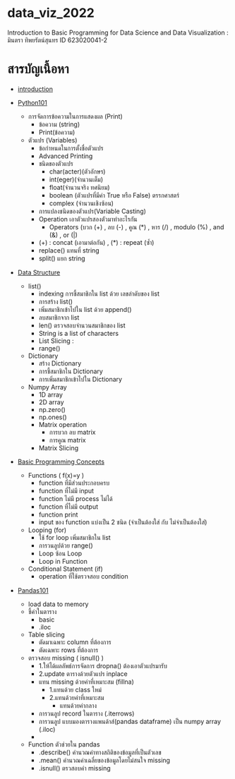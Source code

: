 # data_viz_2022
Introduction to Basic Programming for Data Science and Data Visualization : มินตรา ทิพยรัตน์สุนทร ID 623020041-2

# สารบัญเนื้อหา
* [introduction](https://github.com/mintra-tippayaratsontorn/data_viz_2022/blob/main/Intro0.ipynb)
* [Python101](https://github.com/mintra-tippayaratsontorn/data_viz_2022/blob/main/Python101.ipynb)
  * การจัดการข้อความในการแสดงผล (Print)
    * ข้อความ (string)
    * Print(ข้อความ)
  * ตัวแปร (Variables)
    * ข้อกำหนดในการตั้งชื่อตัวแปร
    * Advanced Printing
    * ชนิดของตัวแปร
      * char(acter)(ตัวอักษร)
      * int(eger)(จำนวนเต็ม)
      * float(จำนวนจริง ทศนิยม)
      * boolean (ตัวแปรที่มีค่า True หรือ False) ตรรกศาสตร์
      * complex (จำนวนเชิงซ้อน)
    * การแปลงชนิดของตัวแปร(Variable Casting)
    * Operation เอาตัวแปรสองตัวมาทำอะไรกัน
      * Operators (บวก (+) , ลบ (-) , คูณ (*) , หาร (/) , modulo (%) , and (&) , or (|)
    * (+) : concat (เอามาต่อกัน) , (*) : repeat (ซ้ำ)
    * replace() แทนที่ string
    * split() แยก string


* [Data Structure](https://github.com/mintra-tippayaratsontorn/data_viz_2022/blob/main/Data_Structure.ipynb)
  * list()
    * indexing การชี้สมาชิกใน list ด้วย เลขลำดับของ list
    * การสร้าง list()
    * เพิ่มสมาชิกเข้าไปใน list ด้วย append()
    * ลบสมาชิกจาก list
    * len() ตรวจสอบจำนวนสมาชิกของ list
    * String is a list of characters
    * List Slicing :
    * range()
  * Dictionary
    * สร้าง Dictionary
    * การชี้สมาชิกใน Dictionary
    * การเพิ่มสมาชิกเข้าไปใน Dictionary
  * Numpy Array
    * 1D array
    * 2D array
    * np.zero()
    * np.ones()
    * Matrix operation
      * การบวก ลบ matrix
      * การคูณ matrix
    * Matrix Slicing


* [Basic Programming Concepts](https://github.com/mintra-tippayaratsontorn/data_viz_2022/blob/main/Basic_Programming_Concepts.ipynb)
  * Functions ( f(x)=y )
    * function ที่มีส่วนประกอบครบ
    * function ที่ไม่มี input
    * function ไม่มี process ไม่ได้
    * function ที่ไม่มี output
    * function print
    * input ของ function แบ่งเป็น 2 ชนิด (จำเป็นต้องใส่ กับ ไม่จำเป็นต้องใส่)
  * Looping (for)
    * ใช้ for loop เพิ่มสมาชิกใน list
    * การวนลูปด้วย range()
    * Loop ซ้อน Loop
    * Loop in Function
  * Conditional Statement (if)
    * operation ที่ใช้ตรวจสอบ condition


* [Pandas101](https://github.com/mintra-tippayaratsontorn/data_viz_2022/blob/main/Pandas101.ipynb)
  * load data to memory
  * ชี้ค่าในตาราง
    * basic
    * .iloc
  * Table slicing
    * ตัดมาเฉพาะ column ที่ต้องการ
    * ตัดเฉพาะ rows ที่ต้องการ
  * ตรวจสอบ missing ( isnull() )
    * 1.ให้ได้ผลลัพธ์การจัดการ dropna() ต้องเอาตัวแปรมารับ
    * 2.update ตารางด้วยตัวแปร  inplace
    * แทน missing ด้วยค่าที่เหมาะสม (fillna)
      * 1.แทนด้วย class ใหม่
      * 2.แทนด้วยค่าที่เหมาะสม
        * แทนด้วยค่ากลาง
     * การวนลูป record ในตาราง (.iterrows)
     * การวนลูป แบบมองตารางแพนด้าส์(pandas dataframe) เป็น numpy array (.iloc)
     * 
  * Function ตัวช่วยใน pandas
    * .describe() คำนวณค่าทางสถิติของข้อมูลที่เป็นตัวเลข
    * .mean() คำนวณค่าเฉลี่ยของข้อมูลโดยไม่สนใจ missing
    * .isnull() ตรวสอบค่า missing

